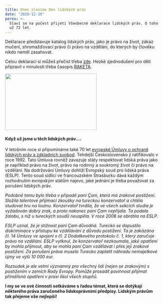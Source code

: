 ```yaml
---
title: Dnes slavíme Den lidských práv
date: "2020-12-10"
perex: >-
  Slaví se na počest přijetí Všeobecné deklarace lidských práv. O toho uplynulo
  už 72 let.
---
```


<p>Deklarace představuje katalog lidských práv, jako je právo na život, zákaz mučení, shromažďovací právo či právo na vzdělání, do kterých by člověku nikdo neměl zasahovat.</p><p>Celou deklaraci si můžeš přečíst třeba <a href="https://www.osn.cz/wp-content/uploads/2015/12/UDHR_2015_11x11_CZ2.pdf" target="_blank">zde</a>. Hezké zjednodušení pro děti připravil v minulosti třeba časopis <a href="https://www.facebook.com/raketa.casopis/photos/dnes-je-to-p%C5%99esn%C4%9B-70-let-od-podpisu-v%C5%A1eobecn%C3%A9-deklarace-lidsk%C3%BDch-pr%C3%A1v-a-tohle-je/1408429975957894/" target="_blank">RAKETA</a>.</p><p><img src="/media/raketa.jpg.jpg" height="185" width="300" alt="" /></p><h4>Když už jsme u těch lidských práv….</h4><p>V letošním roce si připomínáme také 70 let <a href="https://www.echr.coe.int/documents/convention_ces.pdf" target="_blank">evropské Úmluvy o ochraně lidských práv a základních svobod</a>. Tehdejší Československo ji ratifikovalo v roce 1992. Tato Úmluva rovněž zavazuje státy respektovat lidská práva jako je například právo na život, právo na rodinný a soukromý život či právo na vzdělání. Na dodržování Úmluvy dohlíží Evropský soud pro lidská práva (ESLP). Tento soud sídlící ve francouzském Štrasburku dává každým rozhodnutím evropským státům najevo, jaké jednání je třeba považovat za porušení lidských práv.</p><p><em>Podobně tomu bylo třeba v případě paní Çam, která má zrakové postižení. Složila talentové přijímací zkoušky na tureckou konzervatoř a chtěla studovat hru na loutnu. Konzervatoř tvrdila, že ve všech sekcích studia je vyžadován dobrý zrak, a proto nakonec paní Çam nepřijala. Ta podala žalobu, s níž u tureckých soudů neuspěla. V roce 2008 se obrátila na ESLP.</em></p><p><em>ESLP uznal, že je stížnost paní Çam důvodná. Turecko se dopustilo diskriminace v přístupu ke vzdělávání z důvodu postižení. Ta je zakázána čl. 14 Úmluvy ve spojení s čl. 2 Dodatkového protokolu č. 1, který zaručuje právo na vzdělání. ESLP vytknul, že konzervatoř nezkoumala, jaké opatření by mohla přijmout, aby se mohla paní Çam vzdělávat i přes její zrakové postižení. Za porušení práva muselo Turecko zaplatit náhradu nemajetkové újmy ve výši 10 000 eur. </em></p><p><em>Rozsudek je ale velmi významný pro všechny lidi (nejen se zrakovým) s postižením v zemích Rady Evropy. Pomůže prosadit povinnost přijímat přiměřená opatření v praxi škol všech stupňů.</em></p><p><strong>I my se ve své činnosti setkáváme s řadou témat, která se dotýkají některého práva zaručeného lidskoprávními předpisy. Lidským právům tak přejeme vše nejlepší!</strong></p><div><strong></strong></div>
